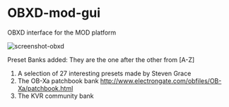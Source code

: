 # OBXD-mod-gui

OBXD interface for the MOD platform

![screenshot-obxd](https://github.com/krullebolle/OBXD-mod-gui/assets/70220452/bf93274a-ad32-4157-aaf4-fd7804f8b2a4)

Preset Banks added:
They are the one after the other from [A-Z]
1. A selection of 27 interesting presets made by Steven Grace
2. The OB-Xa patchbook bank  http://www.electrongate.com/obfiles/OB-Xa/patchbook.html
3. The KVR community bank
